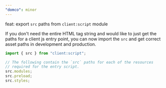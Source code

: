 ```yaml
---
"domco": minor
---
```


feat: export `src` paths from `client:script` module

If you don't need the entire HTML tag string and would like to just get the paths for a client js entry point, you can now import the `src` and get correct asset paths in development and production.

```ts
import { src } from "client:script";

// The following contain the `src` paths for each of the resources
// required for the entry script.
src.modules;
src.preload;
src.styles;
```
